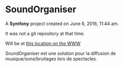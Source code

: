 SoundOrganiser
==============

A __Symfony__ project created on June 6, 2016, 11:44 am.

It was not a git repository at that time.

Will be at [this location on the WWW](http://nils.xif.fr/soundorganiser)

SoundOrganiser est une solution pour la diffusion de musique/sons/bruitages lors de spectacles.
